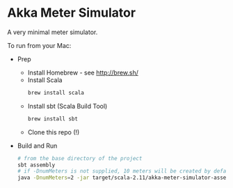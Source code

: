 Akka Meter Simulator
=========================
A very minimal meter simulator.

To run from your Mac:
* Prep
  * Install Homebrew - see http://brew.sh/
  * Install Scala
    ```sh
    brew install scala
    ```
  * Install sbt (Scala Build Tool)
    ```sh
    brew install sbt
    ```
  * Clone this repo (!)

* Build and Run
  ```sh
  # from the base directory of the project
  sbt assembly
  # if -DnumMeters is not supplied, 10 meters will be created by default
  java -DnumMeters=2 -jar target/scala-2.11/akka-meter-simulator-assembly-1.0.jar
  ```





